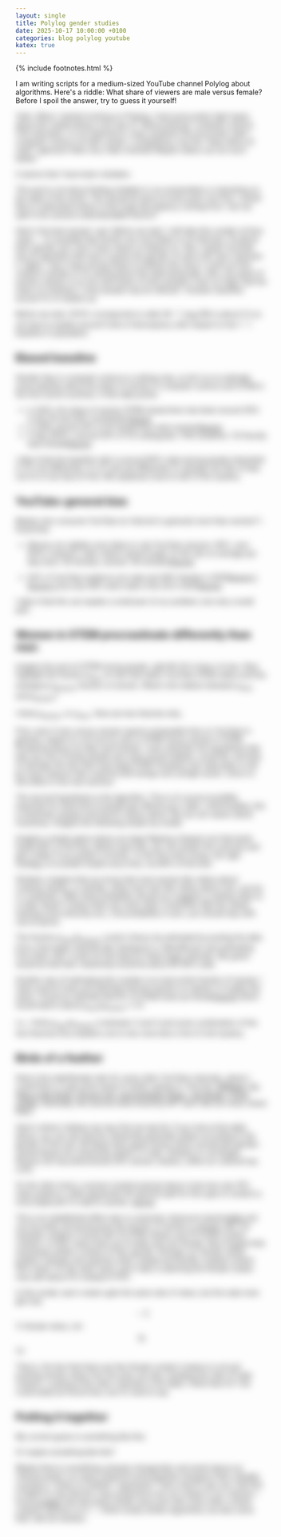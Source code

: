 ```yaml
---
layout: single
title: Polylog gender studies
date: 2025-10-17 10:00:00 +0100
categories: blog polylog youtube
katex: true
---
```


{% include footnotes.html %}

I am writing scripts for a medium-sized YouTube channel Polylog about algorithms. Here's a riddle: What share of viewers are male versus female? Before I spoil the answer, try to guess it yourself!

<div id="gender-guess-root" data-answer="97.5"></div>
<script type="module" src="/widgets/dist/gender-guess.js"></script>

<div id="revealed-content" style="filter: blur(8px); pointer-events: none; user-select: none; transition: filter 0.5s ease;" markdown="1">

Yeah. When I started working on Polylog, I had some pretty high hopes about this media being a nice way of "democratizing" computer science (CS) education. In my experience, many students first encounter math / computer science at math camps / competitions, but this "beat others at math" approach feels very male-oriented! Maybe videos can do much better! 

It seems that I have been mistaken. 

This post is not about finding mistakes in our presentation or lamenting on the state of the world. This should be done at some point, but first, I would like to understand where is this huge discrepancy coming from. Can we split it into several understandable factors? 

Here's the best answer I got. Before we start: I will take this number at face value -- it's possible that women are more likely to not disclose / lie about their gender, but I don't have reason to believe so. <footnote>Also, maybe YouTube has an algorithm that tries to guess the gender of users who don't disclose it. Again, I don't have strong reason to believe this since I could not find creators outside of CS ranting about this data being fake. Also, the share of women viewers is so low (and share of trans people in tech so high) that the share of nonbinary / trans people may be relevant. Youtube classifies around 1% of viewers as  </footnote>

Before we start, 97.5% corresponds to odds 39 : 1. $\log_2(39)$ is about $5.3$ so we have to explain around $5$ bits of discrepancy with respect to the $1:1$ baseline in population.


## Biased baseline

Gender bias in computer science is nothing new, so let's try to estimate some baseline about the share of women in computer science and STEM in the first-world countries. A few data points:

- in 2022, the share of women STEM researchers has been around 30% in the US and 40% worldwide.<footnote><a href="https://www.insidehighered.com/news/diversity/sex-gender/2024/06/11/women-make-global-gains-researchers-gaps-persist#:~:text=%E2%80%9CWe%20still%20have%20these%20perceptions,a%20quarter%20of%20mathematics%20researchers">Source</a></footnote>
- in 2018, around 20% of AI researchers were women<footnote><a href="https://www.insidehighered.com/news/diversity/sex-gender/2024/06/11/women-make-global-gains-researchers-gaps-persist#:~:text=%E2%80%9CWe%20still%20have%20these%20perceptions,a%20quarter%20of%20mathematics%20researchers">Source</a></footnote>
- in late 2010's, around 20% of CS undergrads / PhD students / CS faculty were female<footnote><a href="https://womenshistorymonth.cc.gatech.edu/changing-the-landscape/#:~:text=Nationally%2C%2018%20percent%20of%20undergraduate,students%20are%20female">Source</a></footnote>

I take it that the baseline ratio is around 80% male among people interested in CS. Put differently, it's 4:1 and yet differently it's already two bits of bias out of 5.3 we have to find. We explained close to half of the mystery. 



## YouTube-general bias

Maybe men consume YouTube (or Internet in general) more than women? I found this:

- _Women are slightly more likely to visit YouTube (women: 95%, men: 93%); however, male visitors spend longer on the site on average per day (men: 54
minutes, women: 40 minutes)_<footnote><a href="https://www.ofcom.org.uk/siteassets/resources/documents/research-and-data/online-research/online-nation/2024/online-nation-2024-report.pdf?v=386238">Source</a></footnote>

- 54% of YouTube audience are male and 46% female in 2025<footnote><a href="https://datareportal.com/essential-youtube-stats">Source 1</a>, <a href="https://www.globalmediainsight.com/blog/youtube-users-statistics/#:~:text=Considering%20user%20gender%2C%20YouTube%20is,popular%20among%20men%20than%20women">Source 2</a></footnote> but only 49% were male in the US in 2023<footnote><a href="https://blog.hubspot.com/marketing/youtube-demographics#:~:text=,34.%20%28Statista">Source</a></footnote>

I take it that this can explain a small part of our problem, but only a small part. 


## Women in STEM procrastinate differently than men

Imagine the pool of STEM-loving people, split 80-20 in favor of men. Now highlight the fraction $p_{men}$ of men that watch YouTube STEM videos and the analogous $p_{women}$ fraction of women. What's the relation between $p_{men}$ and $p_{women}$?

<div id="stem-pool-root"></div>
<script type="module" src="/widgets/dist/stem-pool.js"></script>

I think $p_{women} \ll p_{men}$. Here are two theories why. 

First, even if men versus women spend comparable time on YouTube in general, maybe it's not true for men in STEM versus women in STEM. Pondering about my lady nerd friends, I even entertain the hypothesis that they are one of those people who have actual hobbies, social life, and kids. Or perhaps the fact that most large STEM Youtubers are male plays a role by some reasons that could be both benign and outright sexist. (more on this effect in the next section). 

The second hypothesis is the algorithm. This is of course incredibly important for what kind of people get offered your video. Unfortunately, this is extremely opaque and hard to reason about. But we can reason about incentives. Imagine the following simple toy model. 

Imagine a simple game where you keep flipping a biased coin that lands heads 80% of the time. Before each flip, you can predict the outcome and get a dollar if you predict correctly. To win the most money, the right strategy is to predict heads _every_ time, not 80% of the time. 

Similarly, imagine that you know that most women like videos about cooking, beauty, or animals, while most men like videos about cars, soccer, or computers. With what probability should you suggest a cooking video to a male viewer? Unless there are some other constraints (like the viewer wanting some diversity etc.), the probability is zero, you should stay with cars & sports. 

The fraction $p_{men} / p_{women}$ could in theory be estimated by pooling the data from a few large channels like Veritasium or 3blue1brown and estimating from them. But I could not find data for these large channels. My guess would be that their viewership would be about 85-95% male. 

Another way of estimating this number is to look at the fraction of woman / male science hosts and estimate that the fraction of viewers is roughly the same. I found an estimate that 8% of STEM hosts are female<footnote>[source](https://pubmed.ncbi.nlm.nih.gov/29974815/#:~:text=video%20content,per%20view%2C%20and%20significantly%20higher)</footnote> which would lead to about $p_{men} / p_{women} \approx 3.1$. 

I.e., I think $p_{men} / p_{women}$ is between $2$ and $4$ and some combination of the two theories thus explains one to two more bits in the $5.3$-bit mystery.


## Birds of a feather

Here's the male/female ratio for some other YouTube channels, where I could find it, to get some sense of what's going on. <footnote>Sources: <a href="https://www.parrotanalytics.com/insights/amazons-mrbeast-series-is-primed-for-success/#:~:text=Specifically%20the%20demographics%20of%20MrBeast%E2%80%99s,be%20a%20challenge%20but%20also">MrBeast</a>, <a href="https://www.frontiersin.org/journals/communication/articles/10.3389/fcomm.2021.610920/full">It's Okay to Be Smart, Physics Girl, and Hydraulic Press</a>, <a href="https://www.edisonresearch.com/who-joe-rogan-listeners-are-likely-to-support-in-the-election/#:~:text=Known%20for%20its%20influence%20and,align%20with%20Democrats">Joe Rogan</a>, <a href="https://www.mediamonitors.com/audience-demographic-variations-specific-to-genre/?utm_source=chatgpt.com">Crime Junkie</a>. Generally, the sources were found by GPT and I did not cross-check them.
</footnote>

<div id="gender-table-root" data-channels='[
  {"name":"Crime Junkie","host":"Female","topic":"True Crime","malePercent":15},
  {"name":"MrBeast","host":"Male","topic":"Entertainment","malePercent":74},
  {"name":"Its Okay to Be Smart","host":"Male","topic":"Science","malePercent":75},
  {"name":"Physics Girl","host":"Female","topic":"Science","malePercent":80},
  {"name":"Joe Rogan","host":"Male","topic":"Podcast","malePercent":80},
  {"name":"Hydraulic Press","host":"Balanced","topic":"Engineering","malePercent":94}
]'></div>
<script type="module" src="/widgets/dist/gender-table.js"></script>


Here's where I believe we may find one last bit. If you look at the table above, you can see that the viewership generally skews according to the gender of the host. Mr Beast does game shows which sounds like gender-neutral theme but viewership skews 2:1 male. Similarly to Joe Rogan. Physics Girl has phenomenal 20% women viewers, while our channel has 2.5%. 

On the other hand, a woman-hosted podcast about crime has only 15% male audience, while apparently the general split for this type of content is more balanced 1:2 male to women. <footnote>[source](https://www.pewresearch.org/short-reads/2023/06/20/true-crime-podcasts-are-popular-in-the-us-particularly-among-women-and-those-with-less-formal-education/?utm_source=chatgpt.com)</footnote>

This is an established effect also in university classroom teaching<footnote>[link](https://journals.plos.org/plosone/article?id=10.1371%2Fjournal.pone.0239766)</footnote> and can be pretty strong because the fraction of women is already slim: For example, imagine a world with 10 STEM viewers and 10 STEM content creators. In both cases there are 9 males and one female. Now imagine that everybody prefers content of their gender. Perhaps our female viewer prefers it greatly and watches male-created and female-created content 50% times. On the other hand, each male is watching the female creator only with about 5% instead of 10%. 

In this model, each creator gets the same rate of views, but the male ones get only $$\sim 5$$% female views, not $$10$$%!

<div id="viewer-creator-root"></div>
<script type="module" src="/widgets/dist/viewer-creator.js"></script>

That is, the fact that there are few female content creators is not just pushing women away from the area, but also changing the ratio of male creators. Looking at the other channels in the table, I think that 0.5-1 bit could easily be found here, but it's hard to say. 

## Putting it together

My current guess is something like this:

<div id="bias-breakdown-root-1" data-segments='[
  {"label":"STEM baseline","value":2,"description":"20% of CS researchers/students are women"},
  {"label":"YouTube general","value":0.3,"description":"Men spend slightly more time on YouTube"},
  {"label":"p_men / p_women","value":2,"description":"Women in STEM watch less YouTube STEM content"},
  {"label":"Birds of a feather","value":1,"description":"Same-gender preference amplifies imbalance"}
]' data-total="5.3"></div>
<script type="module" src="/widgets/dist/bias-breakdown.js"></script>

Or maybe something like this?

<div id="bias-breakdown-root-2" data-segments='[
  {"label":"STEM baseline","value":2,"description":"20% of CS researchers/students are women"},
  {"label":"YouTube general","value":0.1,"description":"Small general gender difference"},
  {"label":"p_men / p_women","value":1.5,"description":"Women in STEM watch less YouTube STEM content"},
  {"label":"Birds of a feather","value":0.7,"description":"Same-gender preference"},
  {"label":"Unique misogyny","value":1,"description":"Channel-specific gender bias"}
]' data-total="5.3"></div>
<script type="module" src="/widgets/dist/bias-breakdown.js"></script>

Maybe there is something uniquely misogynistic and sexist about our channel and/or our topics (beyond some baseline misogyny that's already counted in "birds of a feather" argument)? That's hard to say, but I still find it helpful to see that the crazy proportions are not unique to our channel. <footnote>I found <a href="https://hci.ucsd.edu/papers/millions_views.pdf#:~:text=For%20example%2C%20C27%2C%20a%20female,male%E2%80%9D">a paper</a> that discusses similar issue and cites some other content creators opinions on it -- I think mostly similar arguments, but also some that I did not mention. </footnote>

</div>

<script>
  // Listen for the widget submission event
  window.addEventListener('genderGuessSubmitted', function(event) {
    const revealedContent = document.getElementById('revealed-content');
    if (revealedContent) {
      revealedContent.style.filter = 'blur(0px)';
      revealedContent.style.pointerEvents = 'auto';
      revealedContent.style.userSelect = 'auto';
    }
  });
</script>
